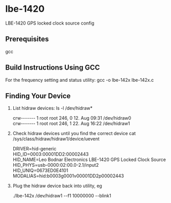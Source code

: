 # lbe-1420
LBE-1420 GPS locked clock source config

## Prerequisites ##

gcc


## Build Instructions Using GCC ##

For the frequency setting and status utility:
    gcc -o lbe-142x lbe-142x.c


## Finding Your Device ##

1. List hidraw devices:
    ls -l /dev/hidraw*

    crw------- 1 root root 246, 0 12. Aug 09:31 /dev/hidraw0\
    crw------- 1 root root 246, 1 22. Aug 16:22 /dev/hidraw1

2. Check hidraw devices until you find the correct device
    cat /sys/class/hidraw/hidraw1/device/uevent

    DRIVER=hid-generic\
    HID_ID=0003:00001DD2:00002443\
    HID_NAME=Leo Bodnar Electronics LBE-1420 GPS Locked Clock Source\
    HID_PHYS=usb-0000:02:00.0-2.1/input2\
    HID_UNIQ=0673ED0E4101\
    MODALIAS=hid:b0003g0001v00001DD2p00002443

3. Plug the hidraw device back into utility, eg

    ./lbe-142x /dev/hidraw1 --f1 10000000 --blink1

